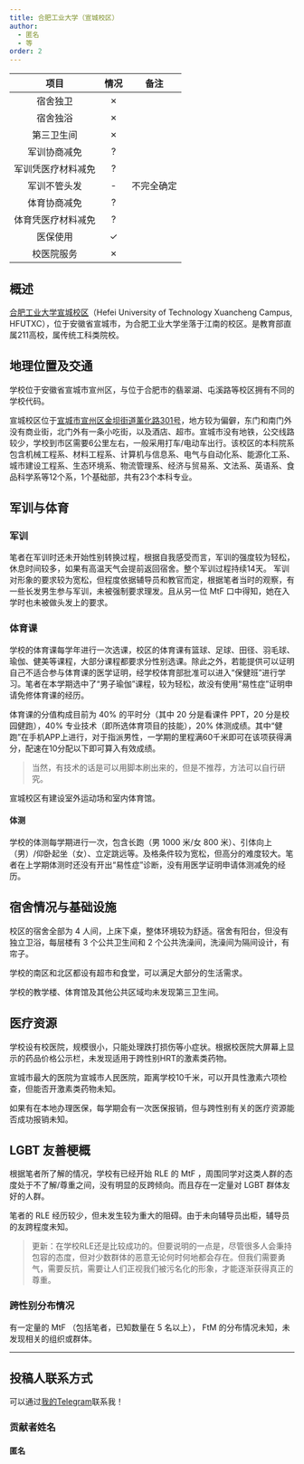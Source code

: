 ```yaml
---
title: 合肥工业大学（宣城校区）
author:
  - 匿名
  - 等
order: 2
---
```


|        项目        | 情况 |    备注    |
| :----------------: | :--: | :--------: |
|      宿舍独卫      |  ✗   |            |
|      宿舍独浴      |  ✗   |            |
|     第三卫生间     |  ✗   |            |
|    军训协商减免    |  ?   |            |
| 军训凭医疗材料减免 |  ?   |            |
|    军训不管头发    |  -   | 不完全确定 |
|    体育协商减免    |  ?   |            |
| 体育凭医疗材料减免 |  ?   |            |
|      医保使用      |  ✓   |            |
|     校医院服务     |  ✗   |            |

## 概述

[合肥工业大学宣城校区](https://xc.hfut.edu.cn)（Hefei University of Technology Xuancheng Campus, HFUTXC），位于安徽省宣城市，为合肥工业大学坐落于江南的校区。是教育部直属211高校，属传统工科类院校。

## 地理位置及交通

学校位于安徽省宣城市宣州区，与位于合肥市的翡翠湖、屯溪路等校区拥有不同的学校代码。

宣城校区位于[宣城市宣州区金坝街道薰化路301号](https://amap.com/place/B02330NS0A)，地方较为偏僻，东门和南门外没有商业街，北门外有一条小吃街，以及酒店、超市。宣城市没有地铁，公交线路较少，学校到市区需要6公里左右，一般采用打车/电动车出行。该校区的本科院系包含机械工程系、材料工程系、计算机与信息系、电气与自动化系、能源化工系、城市建设工程系、生态环境系、物流管理系、经济与贸易系、文法系、英语系、食品科学系等12个系，1个基础部，共有23个本科专业。

## 军训与体育

### 军训

笔者在军训时还未开始性别转换过程，根据自我感受而言，军训的强度较为轻松，休息时间较多，如果有高温天气会提前返回宿舍。整个军训过程持续14天。
军训对形象的要求较为宽松，但程度依据辅导员和教官而定，根据笔者当时的观察，有一些长发男生参与军训，未被强制要求理发。且从另一位 MtF 口中得知，她在入学时也未被做头发上的要求。

### 体育课

学校的体育课每学年进行一次选课，校区的体育课有篮球、足球、田径、羽毛球、瑜伽、健美等课程，大部分课程都要求分性别选课。除此之外，若能提供可以证明自己不适合参与体育课的医学证明，经学校体育部批准可以进入“保健班”进行学习。笔者在本学期选中了“男子瑜伽”课程，较为轻松，故没有使用“易性症”证明申请免修体育课的经历。

体育课的分值构成目前为 40% 的平时分（其中 20 分是看课件 PPT，20 分是校园健跑），40% 专业技术（即所选体育项目的技能），20% 体测成绩。其中“健跑”在手机APP上进行，对于指派男性，一学期的里程满60千米即可在该项获得满分，配速在10分配以下即可算入有效成绩。

> 当然，有技术的话是可以用脚本刷出来的，但是不推荐，方法可以自行研究。

宣城校区有建设室外运动场和室内体育馆。

#### 体测

学校的体测每学期进行一次，包含长跑（男 1000 米/女 800 米）、引体向上（男）/仰卧起坐（女）、立定跳远等。及格条件较为宽松，但高分的难度较大。笔者在上学期体测时还没有开出“易性症”诊断，没有用医学证明申请体测减免的经历。

## 宿舍情况与基础设施

校区的宿舍全部为 4 人间，上床下桌，整体环境较为舒适。宿舍有阳台，但没有独立卫浴，每层楼有 3 个公共卫生间和 2 个公共洗澡间，洗澡间为隔间设计，有帘子。

学校的南区和北区都设有超市和食堂，可以满足大部分的生活需求。

学校的教学楼、体育馆及其他公共区域均未发现第三卫生间。

## 医疗资源

学校设有校医院，规模很小，只能处理跌打损伤等小症状。根据校医院大屏幕上显示的药品价格公示栏，未发现适用于跨性别HRT的激素类药物。

宣城市最大的医院为宣城市人民医院，距离学校10千米，可以开具性激素六项检查，但能否开激素类药物未知。

如果有在本地办理医保，每学期会有一次医保报销，但与跨性别有关的医疗资源能否成功报销未知。

## LGBT 友善梗概

根据笔者所了解的情况，学校有已经开始 RLE 的 MtF ，周围同学对这类人群的态度处于不了解/尊重之间，没有明显的反跨倾向。而且存在一定量对 LGBT 群体友好的人群。

笔者的 RLE 经历较少，但未发生较为重大的阻碍。由于未向辅导员出柜，辅导员的友跨程度未知。

> 更新：在学校RLE还是比较成功的。但要说明的一点是，尽管很多人会秉持包容的态度，但对少数群体的恶意无论何时何地都会存在。但我们需要勇气，需要反抗，需要让人们正视我们被污名化的形象，才能逐渐获得真正的尊重。

### 跨性别分布情况

有一定量的 MtF （包括笔者，已知数量在 5 名以上）， FtM 的分布情况未知，未发现相关的组织或群体。

<!-- ###院系探路 -->

<!-- ## 其他信息 -->

---

## 投稿人联系方式

可以通过[我的Telegram](https://t.me/mmmiku_18650)联系我！

### 贡献者姓名

#### 匿名
